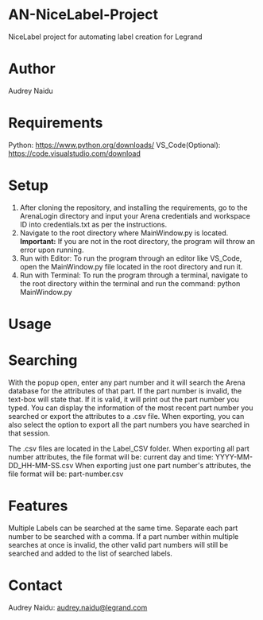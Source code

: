 # AN-NiceLabel-Project
NiceLabel project for automating label creation for Legrand

# Author
Audrey Naidu

# Requirements
Python: https://www.python.org/downloads/
VS_Code(Optional): https://code.visualstudio.com/download

# Setup
1. After cloning the repository, and installing the requirements, go to the ArenaLogin directory and input your Arena credentials and workspace ID into credentials.txt as per the instructions.
2. Navigate to the root directory where MainWindow.py is located. 
   **Important:** If you are not in the root directory, the program will throw an error upon running.
4. Run with Editor: To run the program through an editor like VS_Code, open the MainWindow.py file located in the root directory and run it. 
3. Run with Terminal: To run the program through a terminal, navigate to the root directory within the terminal and run the command: python MainWindow.py

# Usage
# Searching
With the popup open, enter any part number and it will search the Arena database for the attributes of that part. If the part number is invalid, the text-box will state that. If it is valid, it will print out the part number you typed. You can display the information of the most recent part number you searched or export the attributes to a .csv file. When exporting, you can also select the option to export all the part numbers you have searched in that session. 

The .csv files are located in the Label_CSV folder.
When exporting all part number attributes, the file format will be:
  current day and time: YYYY-MM-DD_HH-MM-SS.csv
When exporting just one part number's attributes, the file format will be:
  part-number.csv

# Features
Multiple Labels can be searched at the same time. Separate each part number to be searched with a comma.
If a part number within multiple searches at once is invalid, the other valid part numbers will still be searched and added to the list of searched labels.

# Contact
Audrey Naidu: audrey.naidu@legrand.com

